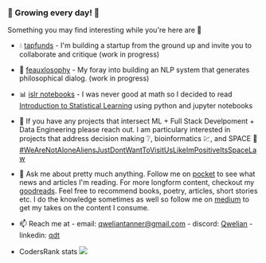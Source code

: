 ### :seedling: Growing every day! :seedling:


Something you may find interesting while you're here are :eyes:

- :droplet: [tapfunds](https://github.com/tapfunds) - I'm building a startup from the ground up and invite you to collaborate and critique (work in progress)
- 🧠 [feauxlosophy](https://github.com/qweliant/feauxlosphy) - My foray into building an NLP system that generates philosophical dialog. (work in progress)
- :bar_chart: [islr notebooks](https://github.com/qweliant/islr) - I was never good at math so I decided to read [Introduction to Statistical Learning](https://www.amazon.com/Introduction-Statistical-Learning-Applications-Statistics/dp/1461471370) using python and jupyter notebooks
- 👯 If you have any projects that intersect ML + Full Stack Develpoment + Data Engineering please reach out. I am particulary interested in projects that address decision making :grey_question:, bioinformatics :chart:, and SPACE :milky_way: [#WeAreNotAloneAliensJustDontWantToVisitUsLikeImPositiveItsSpaceLaw]()
- 💬 Ask me about pretty much anything. Follow me on [pocket](https://getpocket.com/@b95TdAb6g9359p3d50d386bd9fp0g2fv935c68N959P870Tk41255O9fB04qAe2a) to see what news and articles I'm reading. For more longform content, checkout my [goodreads](https://www.goodreads.com/review/list/96621682-qwelian-tanner?shelf=currently-reading). Feel free to recommend books, poetry, articles, short stories etc. I do the knowledge sometimes as well so follow me on [medium](https://medium.com/@qweliantanner) to get my takes on the content I consume. 
- 📫 Reach me at - email: <qweliantanner@gmail.com> - discord: [Qwelian]() - linkedin: [qdt](https://www.linkedin.com/in/qdt/)
 
- CodersRank stats
<img
  src="https://cr-ss-service.azurewebsites.net/api/ScreenShot?widget=summary&username=qweliant"
/>
